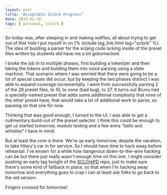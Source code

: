 ```yaml
---
layout: post
title: "Acceptable SCLOrk Progress"
date: 2019-01-20
tags: [ personal, sclork ]
---
```


So today was, after sleeping in and making waffles, all about trying to get out
of that hole I put myself in on {% include tag_link.html tag="sclork" %}. The
idea of building a parser for the sclang code lurking inside of the preset
files written by students did have me a bit gobsmacked.

I broke the job in to multiple phases, first building a tokenizer and then
taking the tokens and building them into voice parsing using a state machine.
That scenario where I was worried that there were going to be a lot of special
cases did occur, but by keeping the two phases distinct I was able to expand
coverage incrementally. I went from successfully parsing 2 of the 28 preset
files, to 10, to none (bad bug), to 27. It turns out Bruno had a
specially-named preset that adds some additional complexity that none of the
other preset have, that would take a lot of additional work to parse, so pausing
on that one for now.

Thinking that was good enough, I turned to the UI. I was able to get a
rudimentary build-out of the preset selector. I think this could be enough to
get us started tomorrow, modulo testing and a few extra "bells and whistles"
I have in mind.

But at least the core is there. We're up early tomorrow, despite the vacation,
to take Hilary's car in for service. So I should have time to hack away before
rehearsal. I've known for a while how dangerous down-to-the-wire hacking can be
but there just really wasn't enough time on this one. I might consider pushing
an early tag tonight of the [SCLOrkPD](https://github.com/lnihlen/SCLOrkPD)
repo, just to make sure there's some kind of fallback in place, so that when
I'm hacking away tomorrow and everything goes to crap I can at least ask folks
to go back to the old version.

Fingers crossed for tomorrow!

